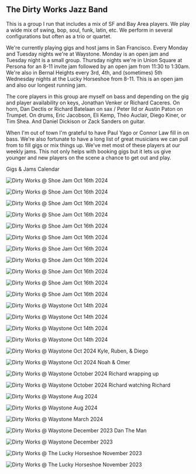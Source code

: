 <div class="container text-center">
  <h2>The Dirty Works Jazz Band</h2>
</div>

This is a group I run that includes a mix of SF and Bay Area players. We play a wide mix of swing, bop, soul, funk, latin, etc. We perform in several configurations but often as a trio or quartet.

We're currently playing gigs and host jams in San Francisco. Every Monday and Tuesday nights we're at Waystone. Monday is an open jam and Tuesday night is a small group. Thursday nights we're in Union Square at Persona for an 8-11 invite jam followed by an open jam from 11:30 to 1:30am. We're also in Bernal Heights every 3rd, 4th, and (sometimes) 5th Wednesday nights at the Lucky Horseshoe from 8-11. This is an open jam and also our longest running jam.

The core players in this group are myself on bass and depending on the gig and player availability on keys, Jonathan Venker or Richard Caceres. On horn, Dan Dectis or Richard Batelaan on sax / Peter Ild or Austin Paton on Trumpet. On drums, Eric Jacobson, Eli Kemp, Théo Auclair, Diego Kiner, or Tim Shea. And Daniel Dickison or Zack Sanders on guitar.

When I'm out of town I'm grateful to have Paul Yago or Connor Law fill in on bass. We're also fortunate to have a long list of great musicians we can pull from to fill gigs or mix things up. We've met most of these players at our weekly jams. This not only helps with booking gigs but it lets us give younger and new players on the scene a chance to get out and play.

<div class="container text-center">
  <p><router-link to="/music">Gigs & Jams Calendar</router-link></p>

![Dirty Works @ Shoe Jam Oct 16th 2024](../../../../media/images//articles/dirty-works/2024.10.16_01-Shoe_Jam.jpg)

![Dirty Works @ Shoe Jam Oct 16th 2024](../../../../media/images//articles/dirty-works/2024.10.16_02-Shoe_Jam.jpg)

![Dirty Works @ Shoe Jam Oct 16th 2024](../../../../media/images//articles/dirty-works/2024.10.16_03-Shoe_Jam.jpg)

![Dirty Works @ Shoe Jam Oct 16th 2024](../../../../media/images//articles/dirty-works/2024.10.16_04-Shoe_Jam.jpg)

![Dirty Works @ Shoe Jam Oct 16th 2024](../../../../media/images//articles/dirty-works/2024.10.16_05-Shoe_Jam.jpg)

![Dirty Works @ Shoe Jam Oct 16th 2024](../../../../media/images//articles/dirty-works/2024.10.16_06-Shoe_Jam.jpg)

![Dirty Works @ Shoe Jam Oct 16th 2024](../../../../media/images//articles/dirty-works/2024.10.16_07-Shoe_Jam.jpg)

![Dirty Works @ Shoe Jam Oct 16th 2024](../../../../media/images//articles/dirty-works/2024.10.16_08-Shoe_Jam.jpg)

![Dirty Works @ Shoe Jam Oct 16th 2024](../../../../media/images//articles/dirty-works/2024.10.16_09-Shoe_Jam.jpg)

![Dirty Works @ Shoe Jam Oct 16th 2024](../../../../media/images//articles/dirty-works/2024.10.16_10-Shoe_Jam.jpg)

![Dirty Works @ Shoe Jam Oct 16th 2024](../../../../media/images//articles/dirty-works/2024.10.16_11-Shoe_Jam.jpg)

![Dirty Works @ Waystone Oct 14th 2024](../../../../media/images//articles/dirty-works/2024.10.14_01-Waystone.jpg)

![Dirty Works @ Waystone Oct 14th 2024](../../../../media/images//articles/dirty-works/2024.10.14_02-Waystone.jpg)

![Dirty Works @ Waystone Oct 14th 2024](../../../../media/images//articles/dirty-works/2024.10.14_03-Waystone.jpg)

![Dirty Works @ Waystone Oct 14th 2024](../../../../media/images//articles/dirty-works/2024.10.14_04-Waystone.jpg)

![Dirty Works @ Waystone Oct 2024 Kyle, Ruben, & Diego](../../../../media/images/articles/dirty-works/2024.10.06_04-Persona.jpg)

![Dirty Works @ Waystone Oct 2024 Noah & Omer](../../../../media/images/articles/dirty-works/2024.10.06_03-Persona.jpg)

![Dirty Works @ Waystone October 2024 Richard wrapping up](../../../../media/images/articles/dirty-works/2024.10.06_02-Persona.jpg)

![Dirty Works @ Waystone October 2024 Richard watching Richard](../../../../media/images/articles/dirty-works/2024.10.06_01-Persona.jpg)

![Dirty Works @ Waystone Aug 2024](../../../../media/images/articles/dirty-works/2024.08.29_02-Persona.jpg)

![Dirty Works @ Waystone Aug 2024](../../../../media/images/articles/dirty-works/2024.08.29_01-Persona.jpg)

![Dirty Works @ Waystone March 2024](../../../../media/images/articles/dirty-works/2024.03-Waystone.jpg)

![Dirty Works @ Waystone December 2023 Dan The Man](../../../../media/images/articles/dirty-works/2023.12.18_02-Waystone.jpg)

![Dirty Works @ Waystone December 2023](../../../../media/images/articles/dirty-works/2023.12.18_01-Waystone.jpg)

![Dirty Works @ The Lucky Horseshoe November 2023](../../../../media/images/articles/dirty-works/2023.11-Dirty_Works@The_Shoe.jpg)

![Dirty Works @ The Lucky Horseshoe November 2023](../../../../media/images/articles/dirty-works/2023.11.16_01-Shoe_Jam.jpg)

</div>

<!-- <div class="container text-center">
  <h2>Recordings</h2>
  <p>Here are a few live recordings of the Dirty Works Jazz Band.</p>
  <p>Not professional recordings. Made with an iPhone sitting somewhere nearby.</p>

  <media-player :tracks="this.$parent.dw_tracks"></media-player>
</div> -->
